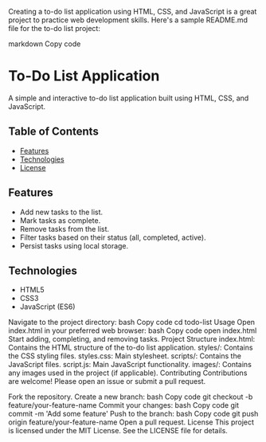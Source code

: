 Creating a to-do list application using HTML, CSS, and JavaScript is a great project to practice web development skills. Here's a sample README.md file for the to-do list project:

markdown
Copy code
# To-Do List Application

A simple and interactive to-do list application built using HTML, CSS, and JavaScript.

## Table of Contents

- [Features](#features)
- [Technologies](#technologies)
- [License](#license)

## Features

- Add new tasks to the list.
- Mark tasks as complete.
- Remove tasks from the list.
- Filter tasks based on their status (all, completed, active).
- Persist tasks using local storage.

## Technologies

- HTML5
- CSS3
- JavaScript (ES6)


Navigate to the project directory:
bash
Copy code
cd todo-list
Usage
Open index.html in your preferred web browser:
bash
Copy code
open index.html
Start adding, completing, and removing tasks.
Project Structure
index.html: Contains the HTML structure of the to-do list application.
styles/: Contains the CSS styling files.
styles.css: Main stylesheet.
scripts/: Contains the JavaScript files.
script.js: Main JavaScript functionality.
images/: Contains any images used in the project (if applicable).
Contributing
Contributions are welcome! Please open an issue or submit a pull request.

Fork the repository.
Create a new branch:
bash
Copy code
git checkout -b feature/your-feature-name
Commit your changes:
bash
Copy code
git commit -m 'Add some feature'
Push to the branch:
bash
Copy code
git push origin feature/your-feature-name
Open a pull request.
License
This project is licensed under the MIT License. See the LICENSE file for details.





